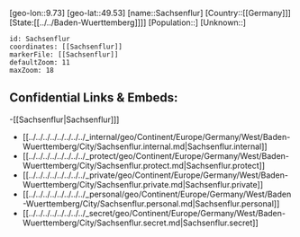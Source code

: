 ﻿---
location: [49.53,9.73]
mapzoom: [7,12] 
mapmarker: city 
type: City
tags:
- geo/City


SpocWebEntityId: 33868
isDeleted: false
confidential: public

---
[geo-lon::9.73]
[geo-lat::49.53]
[name::Sachsenflur]
[Country::[[Germany]]]
[State:[[../../Baden-Wuerttemberg]]]]
[Population::]
[Unknown::]


```leaflet
id: Sachsenflur
coordinates: [[Sachsenflur]]
markerFile: [[Sachsenflur]]
defaultZoom: 11 
maxZoom: 18
```


## Confidential Links & Embeds: 
-[[Sachsenflur|Sachsenflur]]] 
- [[../../../../../../../../_internal/geo/Continent/Europe/Germany/West/Baden-Wuerttemberg/City/Sachsenflur.internal.md|Sachsenflur.internal]] 
- [[../../../../../../../../_protect/geo/Continent/Europe/Germany/West/Baden-Wuerttemberg/City/Sachsenflur.protect.md|Sachsenflur.protect]] 
- [[../../../../../../../../_private/geo/Continent/Europe/Germany/West/Baden-Wuerttemberg/City/Sachsenflur.private.md|Sachsenflur.private]] 
- [[../../../../../../../../_personal/geo/Continent/Europe/Germany/West/Baden-Wuerttemberg/City/Sachsenflur.personal.md|Sachsenflur.personal]] 
- [[../../../../../../../../_secret/geo/Continent/Europe/Germany/West/Baden-Wuerttemberg/City/Sachsenflur.secret.md|Sachsenflur.secret]] 
